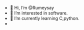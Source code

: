- 👋 Hi, I’m @Rumeysay
- 👀 I’m interested in software.
- 🌱 I’m currently learning C,python.
-

<!---
Rumeysay/Rumeysay is a ✨ special ✨ repository because its `README.md` (this file) appears on your GitHub profile.
You can click the Preview link to take a look at your changes.
--->
